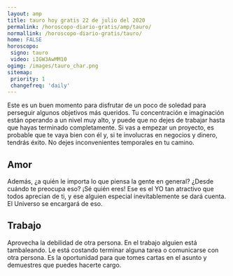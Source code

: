 ```yaml
---
layout: amp
title: tauro hoy gratis 22 de julio del 2020 
permalink: /horoscopo-diario-gratis/amp/tauro/
normallink: /horoscopo-diario-gratis/tauro/
home: FALSE
horoscopo:
 signo: tauro
 video: iIGW3AwMM10
ogimg: /images/tauro_char.png
sitemap:
 priority: 1
 changefreq: 'daily'
---
```



Este es un buen momento para disfrutar de un poco de soledad para perseguir algunos objetivos más queridos. Tu concentración e imaginación están operando a un nivel muy alto, y puede que no dejes de trabajar hasta que hayas terminado completamente. Si vas a empezar un proyecto, es probable que te vaya bien con él y, si te involucras en negocios y dinero, tendrás éxito. No dejes inconvenientes temporales en tu camino.

## Amor

Además, ¿a quién le importa lo que piensa la gente en general? ¿Desde cuándo te preocupa eso? ¡Sé quién eres! Ese es el YO tan atractivo que todos aprecian de ti, y ese alguien especial inevitablemente se dará cuenta. El Universo se encargará de eso.

## Trabajo

Aprovecha la debilidad de otra persona. En el trabajo alguien está tambaleando. Le está costando terminar alguna tarea o comunicarse con otra persona. Es la oportunidad para que tomes cartas en el asunto y demuestres que puedes hacerte cargo.